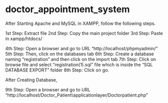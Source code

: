 # doctor_appointment_system


After Starting Apache and MySQL in XAMPP, follow the following steps.

1st Step: Extract file
2nd Step: Copy the main project folder
3rd Step: Paste in xampp/htdocs/

4th Step: Open a browser and go to URL “http://localhost/phpmyadmin/”
5th Step: Then, click on the databases tab
6th Step: Create a database naming “registration” and then click on the import tab
7th Step: Click on browse file and select “registration(1).sql” file which is inside the “SQL DATABASE EXPORT” folder
8th Step: Click on go.




After Creating Database,

9th Step: Open a browser and go to URL “http://localhost/Doctor_Patient\applicationlayer/Doctorpatient.php”
